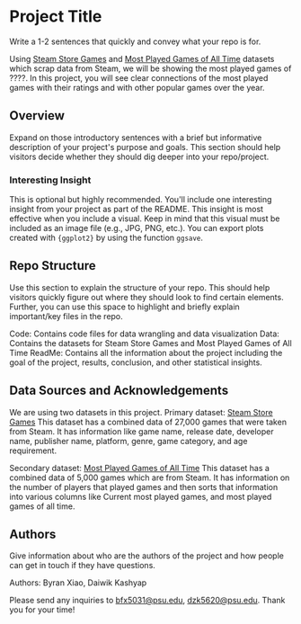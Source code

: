 # Project Title

Write a 1-2 sentences that quickly and convey what your repo is for.

Using [Steam Store Games](https://www.kaggle.com/datasets/nikdavis/steam-store-games) and [Most Played Games of All Time](https://www.kaggle.com/datasets/faisaljanjua0555/most-played-games-of-all-time/code) datasets which scrap data from Steam, we will be showing the most played games of ????. In this project, you will see clear connections of the most played games with their ratings and with other popular games over the year. 

## Overview

Expand on those introductory sentences with a brief but informative description of your project's purpose and goals. This section should help visitors decide whether they should dig deeper into your repo/project.

### Interesting Insight

This is optional but highly recommended. You'll include one interesting insight from your project as part of the README. This insight is most effective when you include a visual. Keep in mind that this visual must be included as an image file (e.g., JPG, PNG, etc.). You can export plots created with `{ggplot2}` by using the function `ggsave`.

## Repo Structure

Use this section to explain the structure of your repo. This should help visitors quickly figure out where they should look to find certain elements. Further, you can use this space to highlight and briefly explain important/key files in the repo.

Code: Contains code files for data wrangling and data visualization
Data: Contains the datasets for Steam Store Games and Most Played Games of All Time
ReadMe: Contains all the information about the project including the goal of the project, results, conclusion, and other statistical insights.

## Data Sources and Acknowledgements

We are using two datasets in this project.
Primary dataset: [Steam Store Games](https://www.kaggle.com/datasets/nikdavis/steam-store-games)
This dataset has a combined data of 27,000 games that were taken from Steam. It has information like game name, release date, developer name, publisher name, platform, genre, game category, and age requirement.

Secondary dataset: [Most Played Games of All Time](https://www.kaggle.com/datasets/faisaljanjua0555/most-played-games-of-all-time/code)
This dataset has a combined data of 5,000 games which are from Steam. It has information on the number of players that played games and then sorts that information into various columns like Current most played games, and most played games of all time.


## Authors

Give information about who are the authors of the project and how people can get in touch if they have questions.

Authors: Byran Xiao, Daiwik Kashyap

Please send any inquiries to [bfx5031@psu.edu](mailto:bfx5031@psu.edu), [dzk5620@psu.edu](mailto:dzk5620@psu.edu). Thank you for your time!